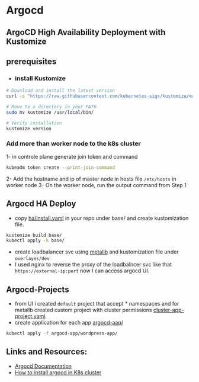 
# Argocd
## ArgoCD High Availability Deployment with Kustomize

## prerequisites


 - ### install Kustomize
```sh
# Download and install the latest version
curl -s "https://raw.githubusercontent.com/kubernetes-sigs/kustomize/master/hack/install_kustomize.sh" | bash

# Move to a directory in your PATH
sudo mv kustomize /usr/local/bin/

# Verify installation
kustomize version
```
  ### Add more than worker node to the k8s cluster
 1-  in controle plane generate join token and command
 ```sh 
kubeadm token create --print-join-command
 ```
2- Add the hostname and ip of master node in hosts file  `/etc/hosts` in worker node 
3- On the worker node, run the  output command from Step 1

## Argocd HA Deploy
- copy  [ha/install.yaml](https://github.com/argoproj/argo-cd/blob/master/manifests/ha/install.yaml) in your repo under base/ and create kustomization file. 
```sh
kustomize build base/ 
kubectl apply -k base/
```
- create loadbalancer svc using [metallb](https://metallb.io/) and kustomization file under `overlayes/dev`
- I used nginx to reverse the proxy of the loadbalncer svc like that `https://external-ip:port`
now I can access argocd UI.

## Argocd-Projects 
- from UI i created `default` project that accept * namespaces and for metallb created custom project with cluster permissions [cluster-app-project.yaml](https://github.com/NahlaAbdAlghany/DevOps-Mentorship-Tasks/blob/main/argocd/argocd-apps/wordpress-app/cluster-app-project.yaml). 
- create application for each app [argocd-aap/](https://github.com/NahlaAbdAlghany/DevOps-Mentorship-Tasks/tree/main/argocd/argocd-apps/wordpress-app)
 ```sh
 kubectl apply -f argocd-app/wordpress-app/
 ```


## Links and Resources:
- [Argocd Documentation](https://argo-cd.readthedocs.io/en/release-2.5/operator-manual/installation/)
- [How to install argocd in K8s cluster](https://www.youtube.com/watch?v=NI7rPEN6bGA&t=233s)




